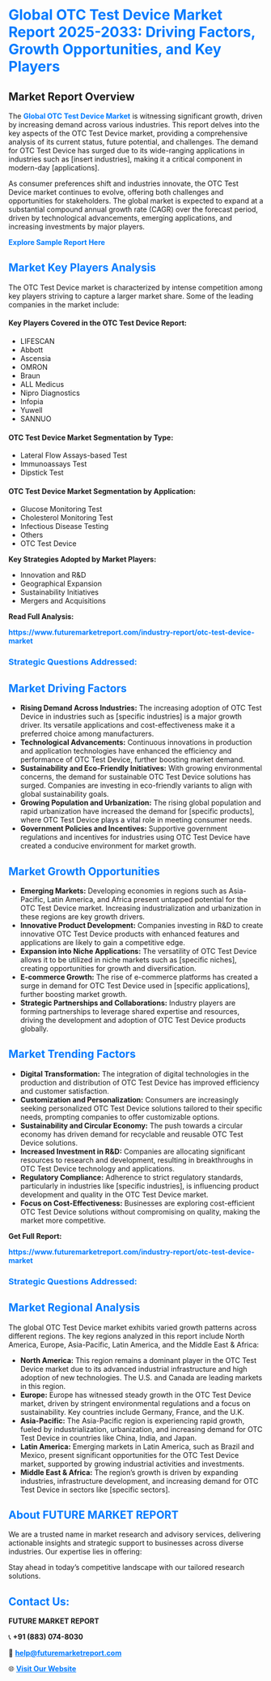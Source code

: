 <h1 style="color: #007BFF;">Global OTC Test Device Market Report 2025-2033: Driving Factors, Growth Opportunities, and Key Players</h1>

<section id="overview">
<h2>Market Report Overview</h2>
<p>The <a href="https://www.futuremarketreport.com/industry-report/otc-test-device-market" style="color: #007BFF; text-decoration: none;"><strong>Global OTC Test Device Market</strong></a> is witnessing significant growth, driven by increasing demand across various industries. This report delves into the key aspects of the OTC Test Device market, providing a comprehensive analysis of its current status, future potential, and challenges. The demand for OTC Test Device has surged due to its wide-ranging applications in industries such as [insert industries], making it a critical component in modern-day [applications].</p>
<p>As consumer preferences shift and industries innovate, the OTC Test Device market continues to evolve, offering both challenges and opportunities for stakeholders. The global market is expected to expand at a substantial compound annual growth rate (CAGR) over the forecast period, driven by technological advancements, emerging applications, and increasing investments by major players.</p>
</section>

<section id="overview">
<p><a href="https://www.futuremarketreport.com/request-sample/reportId=123782" style="color: #007BFF; text-decoration: none;"><strong>Explore Sample Report Here</strong></a></p>
</section>

<section id="key-players">
<h2 style="color: #007BFF;">Market Key Players Analysis</h2>
<p>The OTC Test Device market is characterized by intense competition among key players striving to capture a larger market share. Some of the leading companies in the market include:</p>
<h4>Key Players Covered in the OTC Test Device Report:</h4>
<ul><li>LIFESCAN</li><li>Abbott</li><li>Ascensia</li><li>OMRON</li><li>Braun</li><li>ALL Medicus</li><li>Nipro Diagnostics</li><li>Infopia</li><li>Yuwell</li><li>SANNUO</li></ul>
<h4>OTC Test Device Market Segmentation by Type:</h4>
<ul><li>Lateral Flow Assays-based Test</li><li>Immunoassays Test</li><li>Dipstick Test</li></ul>

<h4>OTC Test Device Market Segmentation by Application:</h4>
<ul><li>Glucose Monitoring Test</li><li>Cholesterol Monitoring Test</li><li>Infectious Disease Testing</li><li>Others</li><li>OTC Test Device</li></ul>
<p><strong>Key Strategies Adopted by Market Players:</strong></p>
<ul>
<li>Innovation and R&D</li>
<li>Geographical Expansion</li>
<li>Sustainability Initiatives</li>
<li>Mergers and Acquisitions</li>
</ul>
</section>

<section>
<p><strong>Read Full Analysis: </strong></p><a href="https://www.futuremarketreport.com/industry-report/otc-test-device-market" style="color: #007BFF; text-decoration: none;"><strong>https://www.futuremarketreport.com/industry-report/otc-test-device-market</strong></a>
<h3 style="color: #007BFF;">Strategic Questions Addressed:</h3>
</section>

<section id="driving-factors">
<h2 style="color: #007BFF;">Market Driving Factors</h2>
<ul>
<li><strong>Rising Demand Across Industries:</strong> The increasing adoption of OTC Test Device in industries such as [specific industries] is a major growth driver. Its versatile applications and cost-effectiveness make it a preferred choice among manufacturers.</li>
<li><strong>Technological Advancements:</strong> Continuous innovations in production and application technologies have enhanced the efficiency and performance of OTC Test Device, further boosting market demand.</li>
<li><strong>Sustainability and Eco-Friendly Initiatives:</strong> With growing environmental concerns, the demand for sustainable OTC Test Device solutions has surged. Companies are investing in eco-friendly variants to align with global sustainability goals.</li>
<li><strong>Growing Population and Urbanization:</strong> The rising global population and rapid urbanization have increased the demand for [specific products], where OTC Test Device plays a vital role in meeting consumer needs.</li>
<li><strong>Government Policies and Incentives:</strong> Supportive government regulations and incentives for industries using OTC Test Device have created a conducive environment for market growth.</li>
</ul>
</section>

<section id="growth-opportunities">
<h2 style="color: #007BFF;">Market Growth Opportunities</h2>
<ul>
<li><strong>Emerging Markets:</strong> Developing economies in regions such as Asia-Pacific, Latin America, and Africa present untapped potential for the OTC Test Device market. Increasing industrialization and urbanization in these regions are key growth drivers.</li>
<li><strong>Innovative Product Development:</strong> Companies investing in R&D to create innovative OTC Test Device products with enhanced features and applications are likely to gain a competitive edge.</li>
<li><strong>Expansion into Niche Applications:</strong> The versatility of OTC Test Device allows it to be utilized in niche markets such as [specific niches], creating opportunities for growth and diversification.</li>
<li><strong>E-commerce Growth:</strong> The rise of e-commerce platforms has created a surge in demand for OTC Test Device used in [specific applications], further boosting market growth.</li>
<li><strong>Strategic Partnerships and Collaborations:</strong> Industry players are forming partnerships to leverage shared expertise and resources, driving the development and adoption of OTC Test Device products globally.</li>
</ul>
</section>

<section id="trending-factors">
<h2 style="color: #007BFF;">Market Trending Factors</h2>
<ul>
<li><strong>Digital Transformation:</strong> The integration of digital technologies in the production and distribution of OTC Test Device has improved efficiency and customer satisfaction.</li>
<li><strong>Customization and Personalization:</strong> Consumers are increasingly seeking personalized OTC Test Device solutions tailored to their specific needs, prompting companies to offer customizable options.</li>
<li><strong>Sustainability and Circular Economy:</strong> The push towards a circular economy has driven demand for recyclable and reusable OTC Test Device solutions.</li>
<li><strong>Increased Investment in R&D:</strong> Companies are allocating significant resources to research and development, resulting in breakthroughs in OTC Test Device technology and applications.</li>
<li><strong>Regulatory Compliance:</strong> Adherence to strict regulatory standards, particularly in industries like [specific industries], is influencing product development and quality in the OTC Test Device market.</li>
<li><strong>Focus on Cost-Effectiveness:</strong> Businesses are exploring cost-efficient OTC Test Device solutions without compromising on quality, making the market more competitive.</li>
</ul>
</section>

<section>
<p><strong>Get Full Report: </strong></p><a href="https://www.futuremarketreport.com/industry-report/otc-test-device-market" style="color: #007BFF; text-decoration: none;"><strong>https://www.futuremarketreport.com/industry-report/otc-test-device-market</strong></a>
<h3 style="color: #007BFF;">Strategic Questions Addressed:</h3>
</section>


<section id="regional-analysis">
<h2 style="color: #007BFF;">Market Regional Analysis</h2>
<p>The global OTC Test Device market exhibits varied growth patterns across different regions. The key regions analyzed in this report include North America, Europe, Asia-Pacific, Latin America, and the Middle East & Africa:</p>
<ul>
<li><strong>North America:</strong> This region remains a dominant player in the OTC Test Device market due to its advanced industrial infrastructure and high adoption of new technologies. The U.S. and Canada are leading markets in this region.</li>
<li><strong>Europe:</strong> Europe has witnessed steady growth in the OTC Test Device market, driven by stringent environmental regulations and a focus on sustainability. Key countries include Germany, France, and the U.K.</li>
<li><strong>Asia-Pacific:</strong> The Asia-Pacific region is experiencing rapid growth, fueled by industrialization, urbanization, and increasing demand for OTC Test Device in countries like China, India, and Japan.</li>
<li><strong>Latin America:</strong> Emerging markets in Latin America, such as Brazil and Mexico, present significant opportunities for the OTC Test Device market, supported by growing industrial activities and investments.</li>
<li><strong>Middle East & Africa:</strong> The region’s growth is driven by expanding industries, infrastructure development, and increasing demand for OTC Test Device in sectors like [specific sectors].</li>
</ul>
</section>

<footer>
<h2 style="color: #007BFF;">About FUTURE MARKET REPORT</h2>
<p>We are a trusted name in market research and advisory services, delivering actionable insights and strategic support to businesses across diverse industries. Our expertise lies in offering:</p>

<p>Stay ahead in today’s competitive landscape with our tailored research solutions.</p>

<h2 style="color: #007BFF;">Contact Us:</h2>
<p><strong>FUTURE MARKET REPORT</strong></p>
<p>📞 <strong>+91 (883) 074-8030</strong></p>
<p>📧 <strong><a href="mailto:help@futuremarketreport.com" style="color: #007BFF;">help@futuremarketreport.com</a></strong></p>
<p>🌐 <strong><a href="https://www.futuremarketreport.com/" style="color: #007BFF;">Visit Our Website</a></strong></p>
</footer>
